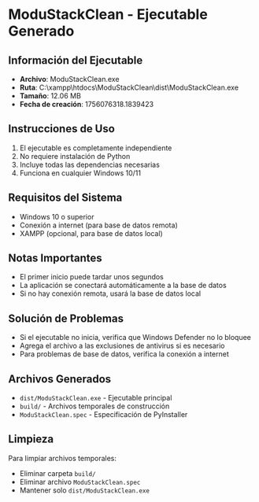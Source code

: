 
# ModuStackClean - Ejecutable Generado

## Información del Ejecutable
- **Archivo**: ModuStackClean.exe
- **Ruta**: C:\xampp\htdocs\ModuStackClean\dist\ModuStackClean.exe
- **Tamaño**: 12.06 MB
- **Fecha de creación**: 1756076318.1839423

## Instrucciones de Uso
1. El ejecutable es completamente independiente
2. No requiere instalación de Python
3. Incluye todas las dependencias necesarias
4. Funciona en cualquier Windows 10/11

## Requisitos del Sistema
- Windows 10 o superior
- Conexión a internet (para base de datos remota)
- XAMPP (opcional, para base de datos local)

## Notas Importantes
- El primer inicio puede tardar unos segundos
- La aplicación se conectará automáticamente a la base de datos
- Si no hay conexión remota, usará la base de datos local

## Solución de Problemas
- Si el ejecutable no inicia, verifica que Windows Defender no lo bloquee
- Agrega el archivo a las exclusiones de antivirus si es necesario
- Para problemas de base de datos, verifica la conexión a internet

## Archivos Generados
- `dist/ModuStackClean.exe` - Ejecutable principal
- `build/` - Archivos temporales de construcción
- `ModuStackClean.spec` - Especificación de PyInstaller

## Limpieza
Para limpiar archivos temporales:
- Eliminar carpeta `build/`
- Eliminar archivo `ModuStackClean.spec`
- Mantener solo `dist/ModuStackClean.exe`
